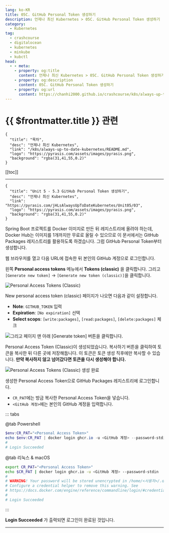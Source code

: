 ```yaml
---
lang: ko-KR
title: 05C. GitHub Personal Token 생성하기
description: 언제나 최신 Kubernetes > 05C. GitHub Personal Token 생성하기
category:
  - Kubernetes
tag:
  - crashcourse
  - digitalocean
  - kubernetes
  - minkube
  - kubctl
head:
  - - meta:
    - property: og:title
      content: 언제나 최신 Kubernetes > 05C. GitHub Personal Token 생성하기
    - property: og:description
      content: 05C. GitHub Personal Token 생성하기
    - property: og:url
      content: https://chanhi2000.github.io/crashcourse/k8s/always-up-to-date-kubernetes/05C.html
---
```


# {{ $frontmatter.title }} 관련

```component VPCard
{
  "title": "목차",
  "desc": "언제나 최신 Kubernetes",
  "link": "/k8s/always-up-to-date-kubernetes/README.md",
  "logo": "https://pyrasis.com/assets/images/pyrasis.png",
  "background": "rgba(31,41,55,0.2)"
}
```

[[toc]]

---

```component VPCard
{
  "title": "Unit 5 - 5.3 GitHub Personal Token 생성하기",
  "desc": "언제나 최신 Kubernetes",
  "link": "https://pyrasis.com/jHLsAlwaysUpToDateKubernetes/Unit05/03",
  "logo": "https://pyrasis.com/assets/images/pyrasis.png",
  "background": "rgba(31,41,55,0.2)"
}
```

Spring Boot 프로젝트를 <FontIcon icon="fa-brands fa-docker"/>Docker 이미지로 만든 뒤 레지스트리에 올려야 하는데, Docker Hub는 이미지를 1개까지만 무료로 올릴 수 있으므로 이 문서에서는 GitHub Packages 레지스트리를 활용하도록 하겠습니다. 그럼 GitHub Personal Token부터 생성합니다.

웹 브라우저를 열고 다음 URL에 접속한 뒤 본인의 <FontIcon icon="iconfont icon-github"/>GitHub 계정으로 로그인합니다.

<SiteInfo
  name="Personal Access Tokens (Classic)"
  desc="GitHub is where people build software. More than 100 million people use GitHub to discover, fork, and contribute to over 420 million projects."
  url="https://github.com/settings/tokens"
  logo="https://github.githubassets.com/favicons/favicon-dark.svg"
  preview="https://pyrasis.com/assets/images/jHLsAlwaysUpToDateKubernetes/Unit05/5.png"/>

왼쪽 **Personal access tokens** 메뉴에서 **Tokens (classic)** 을 클릭합니다. 그리고 <FontIcon icon="iconfont icon-select"/>`[Generate new token]` → `[Generate new token (classic)]`을 클릭합니다.

![Personal Access Tokens (Classic)](https://pyrasis.com/assets/images/jHLsAlwaysUpToDateKubernetes/Unit05/6.png)

New personal access token (classic) 페이지가 나오면 다음과 같이 설정합니다.

- **Note**: `GITHUB_TOKEN` 입력
- **Expiration**: <FontIcon icon="iconfont icon-select"/>`[No expiration]` 선택
- **Select scops**: <FontIcon icon="iconfont icon-select"/>`[write:packages]`, <FontIcon icon="iconfont icon-select"/>`[read:packages]`, <FontIcon icon="iconfont icon-select"/>`[delete:packages]` 체크

![그리고 페이지 맨 아래 <FontIcon icon="iconfont icon-select"/>`[Generate token]` 버튼을 클릭합니다.](https://pyrasis.com/assets/images/jHLsAlwaysUpToDateKubernetes/Unit05/7.png)

Personal Access Token (Classic)이 생성되었습니다. 복사하기 버튼을 클릭하여 토큰을 복사한 뒤 다른 곳에 저장해둡니다. 이 토큰은 토큰 생성 직후에만 복사할 수 있습니다. **만약 복사하지 않고 넘어갔다면 토큰을 다시 생성해야 합니다.**

![Personal Access Tokens (Classic) 생성 완료](https://pyrasis.com/assets/images/jHLsAlwaysUpToDateKubernetes/Unit05/8.png)

생성한 Personal Access Token으로 GitHub Packages 레지스트리에 로그인합니다.

- `CR_PAT`에는 방금 복사한 Personal Access Token을 넣습니다.
- `<GitHub 계정>`에는 본인의 GitHub 계정을 입력합니다.

::: tabs

@tab <FontIcon icon="iconfont icon-powershell"/>Powershell

```powershell
$env:CR_PAT="<Personal Access Token>"
echo $env:CR_PAT | docker login ghcr.io -u <GitHub 계정> --password-stdin
#
# Login Succeeded
```

@tab <FontIcon icon="iconfont icon-shell"/>리눅스 & macOS

```sh
export CR_PAT="<Personal Access Token>"
echo $CR_PAT | docker login ghcr.io -u <GitHub 계정> --password-stdin
#
# WARNING! Your password will be stored unencrypted in /home/<사용자>/.docker/config.json.
# Configure a credential helper to remove this warning. See
# https://docs.docker.com/engine/reference/commandline/login/#credentials-store
#
# Login Succeeded
```

:::

**Login Succeeded** 가 출력되면 로그인이 완료된 것입니다.

---

<TagLinks />